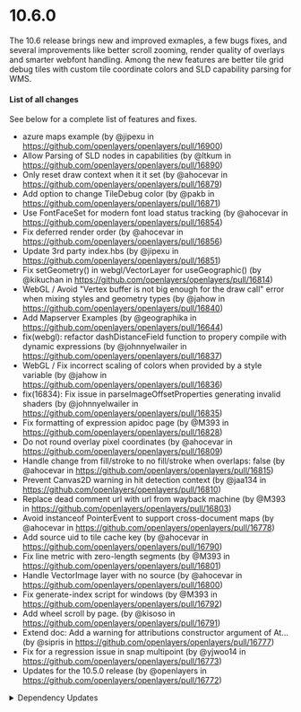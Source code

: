 # 10.6.0

The 10.6 release brings new and improved exmaples, a few bugs fixes, and several improvements like better scroll zooming, render quality of overlays and smarter webfont handling. Among the new features are better tile grid debug tiles with custom tile coordinate colors and SLD capability parsing for WMS.

#### List of all changes

See below for a complete list of features and fixes.

 * azure maps example (by @jipexu in https://github.com/openlayers/openlayers/pull/16900)
 * Allow Parsing of SLD nodes in capabilities (by @ltkum in https://github.com/openlayers/openlayers/pull/16890)
 * Only reset draw context when it it set (by @ahocevar in https://github.com/openlayers/openlayers/pull/16879)
 * Add option to change TileDebug color (by @pakb in https://github.com/openlayers/openlayers/pull/16871)
 * Use FontFaceSet for modern font load status tracking (by @ahocevar in https://github.com/openlayers/openlayers/pull/16854)
 * Fix deferred render order (by @ahocevar in https://github.com/openlayers/openlayers/pull/16856)
 * Update 3rd party index.hbs (by @jipexu in https://github.com/openlayers/openlayers/pull/16851)
 * Fix setGeometry() in webgl/VectorLayer for useGeographic() (by @kikuchan in https://github.com/openlayers/openlayers/pull/16814)
 * WebGL / Avoid "Vertex buffer is not big enough for the draw call" error when mixing styles and geometry types (by @jahow in https://github.com/openlayers/openlayers/pull/16840)
 * Add Mapserver Examples (by @geographika in https://github.com/openlayers/openlayers/pull/16644)
 * fix(webgl): refactor dashDistanceField function to propery compile with dynamic expressions (by @johnnyelwailer in https://github.com/openlayers/openlayers/pull/16837)
 * WebGL / Fix incorrect scaling of colors when provided by a style variable (by @jahow in https://github.com/openlayers/openlayers/pull/16836)
 * fix(16834): Fix issue in parseImageOffsetProperties generating invalid shaders (by @johnnyelwailer in https://github.com/openlayers/openlayers/pull/16835)
 * Fix formatting of expression apidoc page (by @M393 in https://github.com/openlayers/openlayers/pull/16828)
 * Do not round overlay pixel coordinates (by @ahocevar in https://github.com/openlayers/openlayers/pull/16809)
 * Handle change from fill/stroke to no fill/stroke when overlaps: false (by @ahocevar in https://github.com/openlayers/openlayers/pull/16815)
 * Prevent Canvas2D warning in hit detection context (by @jaa134 in https://github.com/openlayers/openlayers/pull/16810)
 * Replace dead comment url with url from wayback machine (by @M393 in https://github.com/openlayers/openlayers/pull/16803)
 * Avoid instanceof PointerEvent to support cross-document maps (by @ahocevar in https://github.com/openlayers/openlayers/pull/16778)
 * Add source uid to tile cache key (by @ahocevar in https://github.com/openlayers/openlayers/pull/16790)
 * Fix line metric with zero-length segments (by @M393 in https://github.com/openlayers/openlayers/pull/16801)
 * Handle VectorImage layer with no source (by @ahocevar in https://github.com/openlayers/openlayers/pull/16800)
 * Fix generate-index script for windows (by @M393 in https://github.com/openlayers/openlayers/pull/16792)
 * Add wheel scroll by page. (by @kisoso in https://github.com/openlayers/openlayers/pull/16791)
 * Extend doc: Add a warning for attributions constructor argument of At… (by @sipris in https://github.com/openlayers/openlayers/pull/16777)
 * Fix for a regression issue in snap multipoint (by @yjwoo14 in https://github.com/openlayers/openlayers/pull/16773)
 * Updates for the 10.5.0 release (by @openlayers in https://github.com/openlayers/openlayers/pull/16772)


<details>
  <summary>Dependency Updates</summary>

 * chore(deps): bump dawidd6/action-download-artifact from 10 to 11 (by @openlayers in https://github.com/openlayers/openlayers/pull/16911)
 * chore(deps-dev): bump @typescript-eslint/parser from 8.33.0 to 8.34.0 (by @openlayers in https://github.com/openlayers/openlayers/pull/16909)
 * chore(deps-dev): bump puppeteer from 24.10.0 to 24.10.1 (by @openlayers in https://github.com/openlayers/openlayers/pull/16908)
 * chore(deps-dev): bump eslint from 9.28.0 to 9.29.0 (by @openlayers in https://github.com/openlayers/openlayers/pull/16907)
 * chore(deps-dev): bump sinon from 20.0.0 to 21.0.0 (by @openlayers in https://github.com/openlayers/openlayers/pull/16906)
 * chore(deps-dev): bump rollup from 4.42.0 to 4.43.0 (by @openlayers in https://github.com/openlayers/openlayers/pull/16905)
 * chore(deps-dev): bump @rollup/plugin-commonjs from 28.0.3 to 28.0.5 (by @openlayers in https://github.com/openlayers/openlayers/pull/16904)
 * chore(deps-dev): bump mocha from 11.5.0 to 11.6.0 (by @openlayers in https://github.com/openlayers/openlayers/pull/16903)
 * chore(deps-dev): bump webpack-dev-server from 5.2.1 to 5.2.2 (by @openlayers in https://github.com/openlayers/openlayers/pull/16896)
 * chore(deps-dev): bump webpack-sources from 3.3.0 to 3.3.2 (by @openlayers in https://github.com/openlayers/openlayers/pull/16895)
 * Bump yargs from 17.7.2 to 18.0.0 (by @openlayers in https://github.com/openlayers/openlayers/pull/16888)
 * Bump rollup from 4.41.0 to 4.41.1 (by @openlayers in https://github.com/openlayers/openlayers/pull/16882)
 * Bump webpack-sources from 3.2.3 to 3.3.0 (by @openlayers in https://github.com/openlayers/openlayers/pull/16883)
 * Bump eslint from 9.27.0 to 9.28.0 (by @openlayers in https://github.com/openlayers/openlayers/pull/16884)
 * Bump @typescript-eslint/parser from 8.32.1 to 8.33.0 (by @openlayers in https://github.com/openlayers/openlayers/pull/16885)
 * Bump webpack from 5.99.8 to 5.99.9 (by @openlayers in https://github.com/openlayers/openlayers/pull/16886)
 * Bump puppeteer from 24.9.0 to 24.10.0 (by @openlayers in https://github.com/openlayers/openlayers/pull/16887)
 * Bump dawidd6/action-download-artifact from 9 to 10 (by @openlayers in https://github.com/openlayers/openlayers/pull/16889)
 * Bump puppeteer from 24.8.2 to 24.9.0 (by @openlayers in https://github.com/openlayers/openlayers/pull/16877)
 * Bump mocha from 11.2.2 to 11.5.0 (by @openlayers in https://github.com/openlayers/openlayers/pull/16875)
 * Bump marked from 15.0.11 to 15.0.12 (by @openlayers in https://github.com/openlayers/openlayers/pull/16876)
 * Bump @octokit/rest from 21.1.1 to 22.0.0 (by @openlayers in https://github.com/openlayers/openlayers/pull/16874)
 * Bump semver from 7.7.1 to 7.7.2 (by @openlayers in https://github.com/openlayers/openlayers/pull/16866)
 * Bump @typescript-eslint/parser from 8.32.0 to 8.32.1 (by @openlayers in https://github.com/openlayers/openlayers/pull/16865)
 * Bump eslint from 9.26.0 to 9.27.0 (by @openlayers in https://github.com/openlayers/openlayers/pull/16863)
 * Bump ol-mapbox-style from 12.6.0 to 13.0.1 (by @openlayers in https://github.com/openlayers/openlayers/pull/16862)
 * Bump proj4 from 2.16.2 to 2.17.0 (by @openlayers in https://github.com/openlayers/openlayers/pull/16861)
 * Bump @codemirror/lang-javascript from 6.2.3 to 6.2.4 (by @openlayers in https://github.com/openlayers/openlayers/pull/16860)
 * Bump rollup from 4.40.2 to 4.41.0 (by @openlayers in https://github.com/openlayers/openlayers/pull/16859)
 * Bump puppeteer from 24.6.1 to 24.8.2 (by @openlayers in https://github.com/openlayers/openlayers/pull/16848)
 * Bump @typescript-eslint/parser from 8.31.1 to 8.32.0 (by @openlayers in https://github.com/openlayers/openlayers/pull/16849)
 * Bump rollup from 4.40.1 to 4.40.2 (by @openlayers in https://github.com/openlayers/openlayers/pull/16847)
 * Bump proj4 from 2.15.0 to 2.16.2 (by @openlayers in https://github.com/openlayers/openlayers/pull/16846)
 * Bump webpack from 5.99.6 to 5.99.7 (by @openlayers in https://github.com/openlayers/openlayers/pull/16820)
 * Bump ol-mapbox-style from 12.5.0 to 12.6.0 (by @openlayers in https://github.com/openlayers/openlayers/pull/16819)
 * Bump rollup from 4.40.0 to 4.40.1 (by @openlayers in https://github.com/openlayers/openlayers/pull/16821)
 * Bump marked from 15.0.8 to 15.0.11 (by @openlayers in https://github.com/openlayers/openlayers/pull/16822)
 * Bump @typescript-eslint/parser from 8.30.1 to 8.31.1 (by @openlayers in https://github.com/openlayers/openlayers/pull/16831)
 * Bump eslint from 9.25.0 to 9.26.0 (by @openlayers in https://github.com/openlayers/openlayers/pull/16832)
 * Bump mocha from 11.1.0 to 11.2.2 (by @openlayers in https://github.com/openlayers/openlayers/pull/16833)
 * Bump @typescript-eslint/parser from 8.29.1 to 8.30.1 (by @openlayers in https://github.com/openlayers/openlayers/pull/16806)
 * Bump webpack from 5.99.5 to 5.99.6 (by @openlayers in https://github.com/openlayers/openlayers/pull/16807)
 * Bump eslint from 9.24.0 to 9.25.0 (by @openlayers in https://github.com/openlayers/openlayers/pull/16805)
 * Bump http-proxy-middleware from 2.0.7 to 2.0.9 (by @openlayers in https://github.com/openlayers/openlayers/pull/16804)
 * Bump webpack from 5.98.0 to 5.99.5 (by @openlayers in https://github.com/openlayers/openlayers/pull/16798)
 * Bump puppeteer from 24.6.0 to 24.6.1 (by @openlayers in https://github.com/openlayers/openlayers/pull/16795)
 * Bump rollup from 4.39.0 to 4.40.0 (by @openlayers in https://github.com/openlayers/openlayers/pull/16796)
 * Bump @typescript-eslint/parser from 8.29.0 to 8.29.1 (by @openlayers in https://github.com/openlayers/openlayers/pull/16797)
 * Bump marked from 15.0.7 to 15.0.8 (by @openlayers in https://github.com/openlayers/openlayers/pull/16799)
 * Bump puppeteer from 24.4.0 to 24.6.0 (by @openlayers in https://github.com/openlayers/openlayers/pull/16783)
 * Bump eslint from 9.23.0 to 9.24.0 (by @openlayers in https://github.com/openlayers/openlayers/pull/16784)
 * Bump @typescript-eslint/parser from 8.28.0 to 8.29.0 (by @openlayers in https://github.com/openlayers/openlayers/pull/16786)
 * Bump rollup from 4.38.0 to 4.39.0 (by @openlayers in https://github.com/openlayers/openlayers/pull/16785)
 * Bump typescript from 5.8.2 to 5.8.3 (by @openlayers in https://github.com/openlayers/openlayers/pull/16782)
 * Bump express from 4.21.2 to 5.1.0 (by @openlayers in https://github.com/openlayers/openlayers/pull/16781)


</details>
